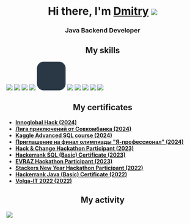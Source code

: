   <h1 align="center">Hi there, I'm <a href="#" target="_blank">Dmitry</a> 
  <img src="https://github.com/blackcater/blackcater/raw/main/images/Hi.gif" height="32"/></h1>
  <h3 align="center">Java Backend Developer</h3>
  <h2 align="center">My skills</h2>
  
<div display="inline-block">
  <a href="#"><img src="https://github.com/onemarc/tech-icons/blob/main/icons/java-dark.svg" width="75"></a>
  <a href="#"><img src="https://github.com/onemarc/tech-icons/blob/main/icons/spring-dark.svg" width="75"></a>
  <a href="#"><img src="https://github.com/onemarc/tech-icons/blob/main/icons/hibernate-dark.svg" width="75"></a>
  <a href="#"><img src="https://github.com/onemarc/tech-icons/blob/main/icons/postgressql-dark.svg" width="75"></a>
  <a href="#"><img src="https://github.com/onemarc/tech-icons/blob/main/icons/junit5-dark.svg" width="75"></a>
  <a href="#"><img src="https://github.com/onemarc/tech-icons/blob/main/icons/apachemaven-dark.svg" width="75"></a>
  <a href="#"><img src="https://www.svgrepo.com/download/353831/gradle.svg" width="75"></a>
  <a href="#"><img src="https://github.com/onemarc/tech-icons/blob/main/icons/docker-dark.svg" width="75"></a>
  <a href="#"><img src="https://github.com/onemarc/tech-icons/blob/main/icons/postman.svg" width="75"></a>
  <a href="#"><img src="https://github.com/onemarc/tech-icons/blob/main/icons/git.svg" width="75"></a>
  
</div>
  
  <h2 align="center">My certificates</h2>
<ul>
  <li><a href="https://drive.google.com/file/d/1wKTsB1_CqC0e8EB-QX_JxUaop4og49cN/view?usp=sharing"><b>Innoglobal Hack (2024)</b></a></li>
  <li><a href="https://drive.google.com/file/d/14WnTPmW12EGef4ZuooE3vTXGbpSJp1Qh/view?usp=sharing"><b>Лига приключений от Совкомбанка (2024)</b></a></li>
  <li><a href="https://drive.google.com/file/d/1qN-7C-QRaswAnbzR3knmaxEAH8t88UqL/view?usp=sharing"><b>Kaggle Advanced SQL course (2024)</b></a></li>
  <li><a href="https://drive.google.com/file/d/1621RqNHjQBlxFa6K-j8aRUbw_sVsdYQZ/view?usp=sharing"><b>Приглашение на финал олимпиады "Я-профессионал" (2024)</b></a></li>
  <li><a href="https://drive.google.com/file/d/1U0tLFQu2OWX5RVPtX-daLwiPv5dTuRAw/view?usp=sharing"><b>Hack & Change Hackathon Participant (2023)</b></a></li>
  <li><a href="https://www.hackerrank.com/certificates/b35c9b0de782"><b>Hackerrank SQL (Basic) Certificate (2023)</b></a></li>
  <li><a href="https://drive.google.com/file/d/1HWC5T9syMPyDnII29PFYsqgAjMy0dKcV/view?usp=sharing"><b>EVRAZ Hackathon Participant (2023)</b></a></li>
  <li><a href="https://drive.google.com/file/d/1zGXOe9DoYDKUaCpyX84-YyQTEF3Utz7d/view?usp=sharing"><b>Stackers New Year Hackathon Participant (2022)</b></a></li>
  <li><a href="https://www.hackerrank.com/certificates/7f9dabd9650b"><b>Hackerrank Java (Basic) Certificate (2022)</b></a></li>
  <li><a href="https://drive.google.com/file/d/1ppZiy9fw304orz9ixhfGRN1xN3y1XT55/view?usp=sharing"><b>Volga-IT 2022 (2022)</b></a></li>
</ul>
  <h2 align="center">My activity</h2>
  <img src="https://github-profile-trophy.vercel.app/?username=yeeeip&column=-1&theme=nord&no-bg=true&no-frame=true"/>
